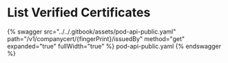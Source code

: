 # List Verified Certificates

{% swagger src="../../.gitbook/assets/pod-api-public.yaml" path="/v1/companycert/{fingerPrint}/issuedBy" method="get" expanded="true" fullWidth="true" %} pod-api-public.yaml {% endswagger %}
